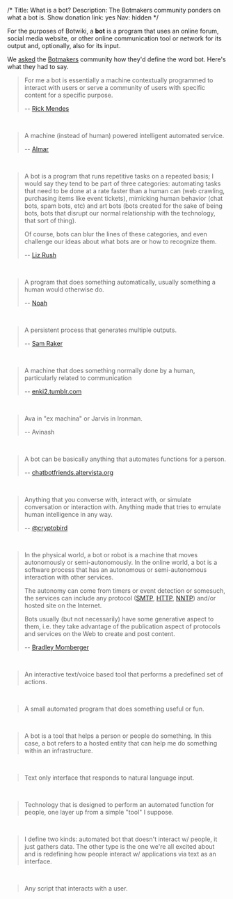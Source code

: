 /*
Title: What is a bot?
Description: The Botmakers community ponders on what a bot is. 
Show donation link: yes
Nav: hidden
*/


For the purposes of Botwiki, a **bot** is a program that uses an online forum, social media website, or other online communication tool or network for its output and, optionally, also for its input.

We [asked](https://botwiki.org/survey/quick-bot-survey) the [Botmakers](https://botmakers.org/) community how they'd define the word bot. Here's what they had to say.

> For me a bot is essentially a machine contextually programmed to interact with users or serve a community of users with specific content for a specific purpose.
>
> -- [Rick Mendes](https://rmendes.net)

<br/>

> A machine (instead of human) powered intelligent automated service.
>
> -- [Almar](https://twitter.com/Almar)

<br/>

> A bot is a program that runs repetitive tasks on a repeated basis; I would say they tend to be part of three categories: automating tasks that need to be done at a rate faster than a human can  (web crawling, purchasing items like event tickets),  mimicking human behavior (chat bots, spam bots, etc) and art bots (bots created for the sake of being bots, bots that disrupt our normal relationship with the technology, that sort of thing).
>
> Of course, bots can blur the lines of these categories, and even challenge our ideas about what bots are or how to recognize them.
>
> -- [Liz Rush](https://twitter.com/lizmrush)

<br/>

> A program that does something automatically, usually something a human would otherwise do.
>
> -- [Noah](https://www.kirsle.net)

<br/>

> A persistent process that generates multiple outputs.
>
> -- [Sam Raker](https://github.com/swizzard)

<br/>

> A machine that does something normally done by a human, particularly related to communication
>
> -- [enki2.tumblr.com](http://enki2.tumblr.com)

<br/>

> Ava in "ex machina" or Jarvis in Ironman.
>
> -- Avinash

<br/>


> A bot can be basically anything that automates functions for a person.
>
> -- [chatbotfriends.altervista.org](http://chatbotfriends.altervista.org/)

<br/>


> Anything that you converse with, interact with, or simulate conversation or interaction with. Anything made that tries to emulate human intelligence in any way.
>
> -- [@cryptobird](https://github.com/cryptobird)

<br/>

> In the physical world, a bot or robot is a machine that moves autonomously or semi-autonomously.  In the online world, a bot is a software process that has an autonomous or semi-autonomous interaction with other services.
>
> The autonomy can come from timers or event detection or somesuch, the services can include any protocol ([SMTP](https://en.wikipedia.org/wiki/Simple_Mail_Transfer_Protocol), [HTTP](https://en.wikipedia.org/wiki/Hypertext_Transfer_Protocol), [NNTP](https://en.wikipedia.org/wiki/Network_News_Transfer_Protocol)) and/or hosted site on the Internet.
>
> Bots usually (but not necessarily) have some generative aspect to them, i.e. they take advantage of the publication aspect of protocols and services on the Web to create and post content.
>
> -- [Bradley Momberger](https://twitter.com/air_hadoken)

<br/>

> An interactive text/voice based tool that performs a predefined set of actions.

<br/>

> A small automated program that does something useful or fun.

<br/>

>A bot is a tool that helps a person or people do something. In this case, a bot refers to a hosted entity that can help me do something within an infrastructure.

<br/>

> Text only interface that responds to natural language input.

<br/>

> Technology that is designed to perform an automated function for people, one layer up from a simple "tool" I suppose.

<br/>

> I define two kinds: automated bot that doesn't interact w/ people, it just gathers data. The other type is the one we're all excited about and is redefining how people interact w/ applications via text as an interface.

<br/>

> Any script that interacts with a user.
